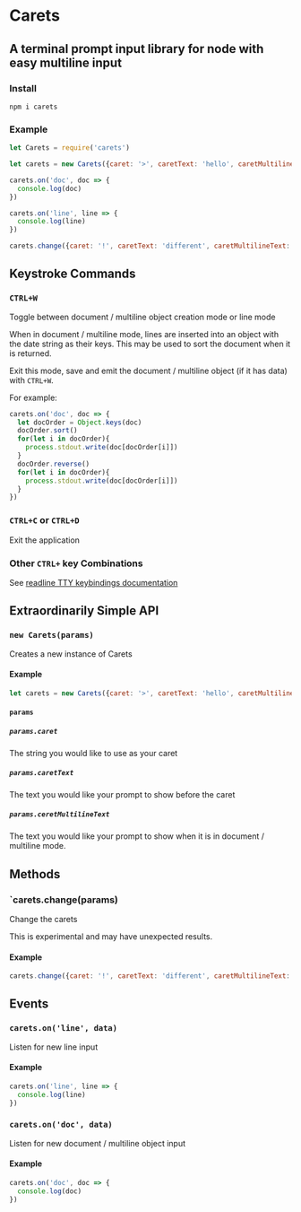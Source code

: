# Carets
## A terminal prompt input library for node with easy multiline input

### Install
```
npm i carets
```

### Example
```js
let Carets = require('carets')

let carets = new Carets({caret: '>', caretText: 'hello', caretMultilineText: 'hello document'})

carets.on('doc', doc => {
  console.log(doc)
})

carets.on('line', line => {
  console.log(line)
})

carets.change({caret: '!', caretText: 'different', caretMultilineText: 'different document'})
```

## Keystroke Commands
### `CTRL+W`
Toggle between document / multiline object creation mode or line mode

When in document / multiline mode, lines are inserted into an object with the date string as their keys. This may be used to sort the document when it is returned.

Exit this mode, save and emit the document / multiline object (if it has data) with `CTRL+W`.

For example:
```js
carets.on('doc', doc => {
  let docOrder = Object.keys(doc)
  docOrder.sort()
  for(let i in docOrder){
    process.stdout.write(doc[docOrder[i]])
  }
  docOrder.reverse()
  for(let i in docOrder){
    process.stdout.write(doc[docOrder[i]])
  }
})
```

### `CTRL+C` or `CTRL+D`
Exit the application

### Other `CTRL+` key Combinations
See [readline TTY keybindings documentation](https://nodejs.org/api/readline.html#tty-keybindings)

## Extraordinarily Simple API
### `new Carets(params)`
Creates a new instance of Carets

#### Example
```js
let carets = new Carets({caret: '>', caretText: 'hello', caretMultilineText: 'hello document'})
```
#### `params`

##### `params.caret`
The string you would like to use as your caret

##### `params.caretText`
The text you would like your prompt to show before the caret

##### `params.ceretMultilineText`
The text you would like your prompt to show when it is in document / multiline mode.

## Methods
### `carets.change(params)
Change the carets

This is experimental and may have unexpected results.

#### Example
```js
carets.change({caret: '!', caretText: 'different', caretMultilineText: 'different document'})
```

## Events
### `carets.on('line', data)`
Listen for new line input

#### Example 
```js
carets.on('line', line => {
  console.log(line)
})
```

### `carets.on('doc', data)`
Listen for new document / multiline object input

#### Example
```js
carets.on('doc', doc => {
  console.log(doc)
})
```
